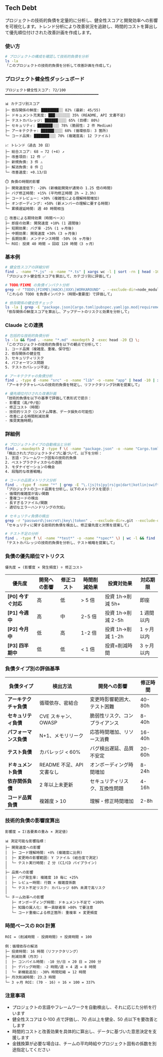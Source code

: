 ## Tech Debt

プロジェクトの技術的負債を定量的に分析し、健全性スコアと開発効率への影響を可視化します。トレンド分析により改善状況を追跡し、時間的コストを算出して優先順位付けされた改善計画を作成します。

### 使い方

```bash
# プロジェクトの構成を確認して技術的負債を分析
ls -la
「このプロジェクトの技術的負債を分析して改善計画を作成して」
```

### プロジェクト健全性ダッシュボード

```
プロジェクト健全性スコア: 72/100
━━━━━━━━━━━━━━━━━━━━━━━━━━━━━━━━━━━━━━━━━━━

📊 カテゴリ別スコア
├─ 依存関係の鮮度: ████████░░ 82% (最新: 45/55)
├─ ドキュメント充実度: ███░░░░░░░ 35% (README, API 文書不足)
├─ テストカバレッジ: ██████░░░░ 65% (目標: 80%)
├─ セキュリティ: ███████░░░ 78% (脆弱性: 2 件 Medium)
├─ アーキテクチャ: ██████░░░░ 60% (循環依存: 3 箇所)
└─ コード品質: ███████░░░ 70% (複雑度高: 12 ファイル)

📈 トレンド（過去 30 日）
├─ 総合スコア: 68 → 72 (+4) ↗️
├─ 改善項目: 12 件 ✅
├─ 新規負債: 3 件 ⚠️
├─ 解消負債: 8 件 🎉
└─ 改善速度: +0.13/日

⏱️ 負債の時間的影響
├─ 開発速度低下: -20% (新機能開発が通常の 1.25 倍の時間)
├─ バグ修正時間: +15% (平均修正時間 2h → 2.3h)
├─ コードレビュー: +30% (複雑性による理解時間増加)
├─ オンボーディング: +50% (新メンバーの理解に要する時間)
└─ 累積遅延時間: 週 40 時間相当

🎯 改善による期待効果（時間ベース）
├─ 即座の効果: 開発速度 +10% (1 週間後)
├─ 短期効果: バグ率 -25% (1 ヶ月後)
├─ 中期効果: 開発速度 +30% (3 ヶ月後)
├─ 長期効果: メンテナンス時間 -50% (6 ヶ月後)
└─ ROI: 投資 40 時間 → 回収 120 時間（3 ヶ月）
```

### 基本例

```bash
# 健全性スコアの詳細分析
find . -name "*.js" -o -name "*.ts" | xargs wc -l | sort -rn | head -10
「プロジェクト健全性スコアを算出して、カテゴリ別に評価して」

# TODO/FIXME の負債インパクト分析
grep -r "TODO\|FIXME\|HACK\|XXX\|WORKAROUND" . --exclude-dir=node_modules --exclude-dir=.git
「これらの TODO を負債インパクト（時間×重要度）で評価して」

# 依存関係の健全性チェック
ls -la | grep -E "package.json|Cargo.toml|pubspec.yaml|go.mod|requirements.txt"
「依存関係の鮮度スコアを算出し、アップデートのリスクと効果を分析して」
```

### Claude との連携

```bash
# 包括的な技術的負債分析
ls -la && find . -name "*.md" -maxdepth 2 -exec head -20 {} \;
「このプロジェクトの技術的負債を以下の観点で分析して：
1. コード品質（複雑度、重複、保守性）
2. 依存関係の健全性
3. セキュリティリスク
4. パフォーマンス問題
5. テストカバレッジ不足」

# アーキテクチャの負債分析
find . -type d -name "src" -o -name "lib" -o -name "app" | head -10 | xargs ls -la
「アーキテクチャレベルの技術的負債を特定し、リファクタリング計画を提案して」

# 優先順位付けされた改善計画
「技術的負債を以下の基準で評価して表形式で提示：
- 影響度（高/中/低）
- 修正コスト（時間）
- 技術的リスク（システム障害、データ損失の可能性）
- 改善による時間削減効果
- 推奨実施時期」
```

### 詳細例

```bash
# プロジェクトタイプの自動検出と分析
find . -maxdepth 2 -type f \( -name "package.json" -o -name "Cargo.toml" -o -name "pubspec.yaml" -o -name "go.mod" -o -name "pom.xml" \)
「検出されたプロジェクトタイプに基づいて、以下を分析：
1. 言語・フレームワーク固有の技術的負債
2. ベストプラクティスからの逸脱
3. モダナイゼーションの機会
4. 段階的な改善戦略」

# コードの品質メトリクス分析
find . -type f -name "*" | grep -E "\.(js|ts|py|rs|go|dart|kotlin|swift|java)$" | wc -l
「プロジェクトのコード品質を分析し、以下のメトリクスを提示：
- 循環的複雑度が高い関数
- 重複コードの検出
- 長すぎるファイル/関数
- 適切なエラーハンドリングの欠如」

# セキュリティ負債の検出
grep -r "password\|secret\|key\|token" . --exclude-dir=.git --exclude-dir=node_modules | grep -v ".env.example"
「セキュリティに関する技術的負債を検出し、修正優先度と対策を提案して」

# テスト不足の分析
find . -type f \( -name "*test*" -o -name "*spec*" \) | wc -l && find . -type f -name "*.md" | xargs grep -l "test"
「テストカバレッジの技術的負債を分析し、テスト戦略を提案して」
```

### 負債の優先順位マトリクス

```
優先度 = (影響度 × 発生頻度) ÷ 修正コスト
```

| 優先度 | 開発への影響 | 修正コスト | 時間削減効果 | 投資対効果 | 対応期限 |
|--------|-------------|-----------|-------------|-----------|---------|
| **[P0] 今すぐ対応** | 高 | 低 | > 5 倍 | 投資 1h→削減 5h+ | 即座 |
| **[P1] 今週中** | 高 | 中 | 2-5 倍 | 投資 1h→削減 2-5h | 1 週間以内 |
| **[P2] 今月中** | 低 | 高 | 1-2 倍 | 投資 1h→削減 1-2h | 1 ヶ月以内 |
| **[P3] 四半期中** | 低 | 低 | < 1 倍 | 投資=削減時間 | 3 ヶ月以内 |

### 負債タイプ別の評価基準

| 負債タイプ | 検出方法 | 開発への影響 | 修正時間 |
|-----------|----------|-------------|----------|
| **アーキテクチャ負債** | 循環依存、密結合 | 変更時影響範囲大、テスト困難 | 40-80h |
| **セキュリティ負債** | CVE スキャン、OWASP | 脆弱性リスク、コンプライアンス | 8-40h |
| **パフォーマンス負債** | N+1、メモリリーク | 応答時間増加、リソース消費 | 16-40h |
| **テスト負債** | カバレッジ < 60% | バグ検出遅延、品質不安定 | 20-60h |
| **ドキュメント負債** | README 不足、API 文書なし | オンボーディング時間増加 | 8-24h |
| **依存関係負債** | 2 年以上未更新 | セキュリティリスク、互換性問題 | 4-16h |
| **コード品質負債** | 複雑度 > 10 | 理解・修正時間増加 | 2-8h |

### 技術的負債の影響度算出

```
影響度 = Σ(各要素の重み × 測定値)

📊 測定可能な影響指標：
├─ 開発速度への影響
│  ├─ コード理解時間: +X% (複雑度に比例)
│  ├─ 変更時の影響範囲: Y ファイル (結合度で測定)
│  └─ テスト実行時間: Z 分 (CI/CD パイプライン)
│
├─ 品質への影響
│  ├─ バグ発生率: 複雑度 10 毎に +25%
│  ├─ レビュー時間: 行数 × 複雑度係数
│  └─ テスト不足リスク: カバレッジ 60% 未満で高リスク
│
└─ チーム効率への影響
   ├─ オンボーディング時間: ドキュメント不足で +100%
   ├─ 知識の属人化: 単一貢献者率 >80% で要注意
   └─ コード重複による修正箇所: 重複率 × 変更頻度
```

### 時間ベースの ROI 計算

```
ROI = (削減時間 - 投資時間) ÷ 投資時間 × 100

例：循環依存の解消
├─ 投資時間: 16 時間（リファクタリング）
├─ 削減効果（月次）:
│  ├─ コンパイル時間: -10 分/日 × 20 日 = 200 分
│  ├─ デバッグ時間: -2 時間/週 × 4 週 = 8 時間
│  └─ 新機能追加: -30% 時間短縮 = 12 時間
├─ 月次削減時間: 23.3 時間
└─ 3 ヶ月 ROI: (70 - 16) ÷ 16 × 100 = 337%
```

### 注意事項

- プロジェクトの言語やフレームワークを自動検出し、それに応じた分析を行います
- 健全性スコアは 0-100 点で評価し、70 点以上を健全、50 点以下を要改善とします
- 時間的コストと改善効果を具体的に算出し、データに基づいた意思決定を支援します
- 金銭換算が必要な場合は、チームの平均時給やプロジェクト固有の係数を別途指定してください
